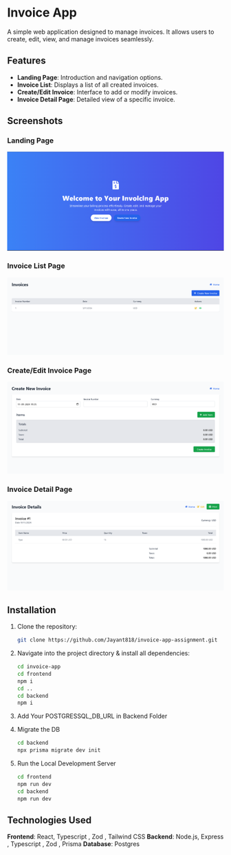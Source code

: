 # Invoice App

A simple web application designed to manage invoices. It allows users to create, edit, view, and manage invoices seamlessly.

## Features

- **Landing Page**: Introduction and navigation options.
- **Invoice List**: Displays a list of all created invoices.
- **Create/Edit Invoice**: Interface to add or modify invoices.
- **Invoice Detail Page**: Detailed view of a specific invoice.

## Screenshots

### Landing Page

![Landing Page](/assests/image_1.png)

### Invoice List Page

![Invoice List Page](/assests/image.png)

### Create/Edit Invoice Page

![Create/Edit Invoice](/assests/image-1.png)

### Invoice Detail Page

![Invoice Detail Page](/assests/image-2.png)

## Installation

1. Clone the repository:
   ```bash
   git clone https://github.com/Jayant818/invoice-app-assignment.git
   ```
2. Navigate into the project directory & install all dependencies:

   ```bash
   cd invoice-app
   cd frontend
   npm i
   cd ..
   cd backend
   npm i
   ```

3. Add Your POSTGRESSQL_DB_URL in Backend Folder

4. Migrate the DB

   ```bash
   cd backend
   npx prisma migrate dev init
   ```

5. Run the Local Development Server
   ```bash
   cd frontend
   npm run dev
   cd backend
   npm run dev
   ```

## Technologies Used

**Frontend**: React, Typescript , Zod , Tailwind CSS
**Backend**: Node.js, Express , Typescript , Zod , Prisma
**Database**: Postgres
